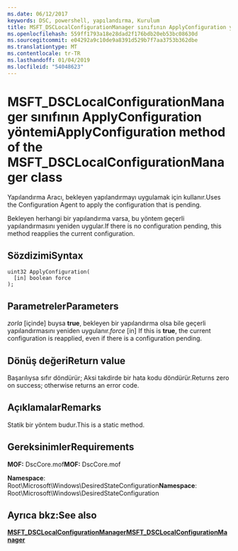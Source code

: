 ```yaml
---
ms.date: 06/12/2017
keywords: DSC, powershell, yapılandırma, Kurulum
title: MSFT_DSCLocalConfigurationManager sınıfının ApplyConfiguration yöntemi
ms.openlocfilehash: 559ff1793a18e28dad2f176bdb20eb53bc08630d
ms.sourcegitcommit: e04292a9c10de9a8391d529b7f7aa3753b362dbe
ms.translationtype: MT
ms.contentlocale: tr-TR
ms.lasthandoff: 01/04/2019
ms.locfileid: "54048623"
---
```

# <a name="applyconfiguration-method-of-the-msftdsclocalconfigurationmanager-class"></a><span data-ttu-id="a3e3c-103">MSFT_DSCLocalConfigurationManager sınıfının ApplyConfiguration yöntemi</span><span class="sxs-lookup"><span data-stu-id="a3e3c-103">ApplyConfiguration method of the MSFT_DSCLocalConfigurationManager class</span></span>

<span data-ttu-id="a3e3c-104">Yapılandırma Aracı, bekleyen yapılandırmayı uygulamak için kullanır.</span><span class="sxs-lookup"><span data-stu-id="a3e3c-104">Uses the Configuration Agent to apply the configuration that is pending.</span></span>

<span data-ttu-id="a3e3c-105">Bekleyen herhangi bir yapılandırma varsa, bu yöntem geçerli yapılandırmasını yeniden uygular.</span><span class="sxs-lookup"><span data-stu-id="a3e3c-105">If there is no configuration pending, this method reapplies the current configuration.</span></span>

## <a name="syntax"></a><span data-ttu-id="a3e3c-106">Sözdizimi</span><span class="sxs-lookup"><span data-stu-id="a3e3c-106">Syntax</span></span>

```mof
uint32 ApplyConfiguration(
  [in] boolean force
);
```

## <a name="parameters"></a><span data-ttu-id="a3e3c-107">Parametreler</span><span class="sxs-lookup"><span data-stu-id="a3e3c-107">Parameters</span></span>

<span data-ttu-id="a3e3c-108">*zorla* \[içinde\] buysa **true**, bekleyen bir yapılandırma olsa bile geçerli yapılandırmasını yeniden uygulanır.</span><span class="sxs-lookup"><span data-stu-id="a3e3c-108">*force* \[in\] If this is **true**, the current configuration is reapplied, even if there is a configuration pending.</span></span>

## <a name="return-value"></a><span data-ttu-id="a3e3c-109">Dönüş değeri</span><span class="sxs-lookup"><span data-stu-id="a3e3c-109">Return value</span></span>

<span data-ttu-id="a3e3c-110">Başarılıysa sıfır döndürür; Aksi takdirde bir hata kodu döndürür.</span><span class="sxs-lookup"><span data-stu-id="a3e3c-110">Returns zero on success; otherwise returns an error code.</span></span>

## <a name="remarks"></a><span data-ttu-id="a3e3c-111">Açıklamalar</span><span class="sxs-lookup"><span data-stu-id="a3e3c-111">Remarks</span></span>

<span data-ttu-id="a3e3c-112">Statik bir yöntem budur.</span><span class="sxs-lookup"><span data-stu-id="a3e3c-112">This is a static method.</span></span>

## <a name="requirements"></a><span data-ttu-id="a3e3c-113">Gereksinimler</span><span class="sxs-lookup"><span data-stu-id="a3e3c-113">Requirements</span></span>

<span data-ttu-id="a3e3c-114">**MOF:** DscCore.mof</span><span class="sxs-lookup"><span data-stu-id="a3e3c-114">**MOF:** DscCore.mof</span></span>

<span data-ttu-id="a3e3c-115">**Namespace**: Root\Microsoft\Windows\DesiredStateConfiguration</span><span class="sxs-lookup"><span data-stu-id="a3e3c-115">**Namespace**: Root\Microsoft\Windows\DesiredStateConfiguration</span></span>

## <a name="see-also"></a><span data-ttu-id="a3e3c-116">Ayrıca bkz:</span><span class="sxs-lookup"><span data-stu-id="a3e3c-116">See also</span></span>

[<span data-ttu-id="a3e3c-117">**MSFT_DSCLocalConfigurationManager**</span><span class="sxs-lookup"><span data-stu-id="a3e3c-117">**MSFT_DSCLocalConfigurationManager**</span></span>](msft-dsclocalconfigurationmanager.md)